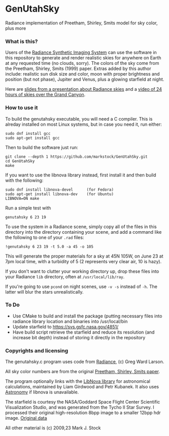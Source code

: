 # GenUtahSky
Radiance implementation of Preetham, Shirley, Smits model for sky color, plus more

### What is this?

Users of the [Radiance Synthetic Imaging System](http://radsite.lbl.gov/radiance/) can use the software in this repository to generate and render realistic skies for anywhere on Earth at any requested time (no clouds, sorry). The colors of the sky come from the Preetham, Shirley, Smits (1999) paper. Extras added by this author include: realistic sun disk size and color, moon with proper brightness and position (but not phase), Jupiter and Venus, plus a glowing starfield at night.

Here are [slides from a presentation about Radiance skies](http://markjstock.org/radiance/radiance_harvard_09_stock.pdf) and a [video of 24 hours of skies over the Grand Canyon](https://www.youtube.com/watch?v=BJWviVcu_Qo).

### How to use it

To build the genutahsky executable, you will need a C compiler. This is alreday installed on most Linux systems, but in case you need it, run either:

    sudo dnf install gcc
    sudo apt-get install gcc

Then to build the software just run:

    git clone --depth 1 https://github.com/markstock/GenUtahSky.git
    cd GenUtahSky
    make

If you want to use the libnova library instead, first install it and then build with the following:

    sudo dnf install libnova-devel		(for Fedora)
    sudo apt-get install libnova-dev	(for Ubuntu)
    LIBNOVA=ON make

Run a simple test with

    genutahsky 6 23 19

To use the system in a Radiance scene, simply copy all of the files in this directory into the directory containing your scene, and add a command like the following to one of your `.rad` files:

    !genutahsky 6 23 19 -t 5.0 -a 45 -o 105

This will generate the proper materials for a sky at 45N 105W, on June 23 at 7pm local time, with a turbidity of 5 (2 represents very clear air, 10 is hazy).

If you don't want to clutter your working directory up, drop these files into your Radiance `lib` directory, often at `/usr/local/lib/ray`.

If you're going to use `pcond` on night scenes, use `-v -s` instead of `-h`. The latter will blur the stars unrealistically.

### To Do

* Use CMake to build and install the package (putting necessary files into radiance library location and binaries into /usr/local/bin
* Update starfield to https://svs.gsfc.nasa.gov/4851/
* Have build script retrieve the starfield and reduce its resolution (and increase bit depth) instead of storing it directly in the repository

### Copyrights and licensing

The genutahsky.c program uses code from [Radiance](http://radsite.lbl.gov/radiance/), (c) Greg Ward Larson.

All sky color numbers are from the original [Preetham, Shirley, Smits paper](http://www.cs.utah.edu/~shirley/papers/sunsky/sunsky.pdf).

The program optionally links with the [LibNova library](http://libnova.sourceforge.net/) for astronomical calculations, maintained by Liam Girdwood and Petr Kubanek. It also uses [Astronomy](https://github.com/cosinekitty/astronomy) if libnova is unavailable.

The starfield is courtesy the NASA/Goddard Space Flight Center Scientific Visualization Studio, and was generated from the Tycho II Star Survey. I processed their original high-resolution 8bpp image to a smaller 12bpp hdr image. [Original data](http://svs.gsfc.nasa.gov/cgi-bin/details.cgi?aid=3572)

All other material is (c) 2009,23 Mark J. Stock

